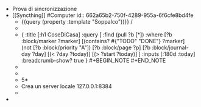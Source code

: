- Prova di sincronizzazione
- [[Syncthing]] #Computer
  id:: 662a65b2-750f-4289-955a-6f6cfe8bd4fe
	- {{query  (property :template "Soppalco"))}} /
	-
	- {
	  :title [:h1 CoseDiCasa]
	  :query [
	  :find (pull ?b [*])
	  :where
	  [?b :block/marker ?marker]
	  [(contains? #{"TODO" "DONE"} ?marker]
	  (not [?b :block/priority "A"])
	  [?b :block/page ?p]
	  [?b :block/journal-day ?day]
	  [(< ?day ?today)]
	  [(> ?start ?today)]
	  ]
	  :inputs [:180d :today]
	  :breadcrumb-show? true
	  }
	  #+BEGIN_NOTE
	  #+END_NOTE
	-
	-
	- 5*
	- Crea un server locale 127.0.0.1:8384
	-
-